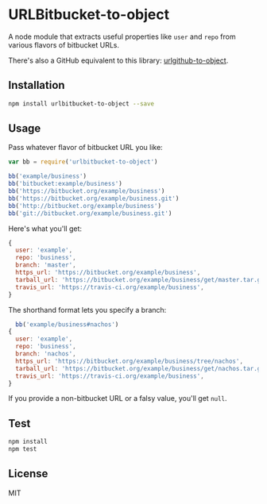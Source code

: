 # URLBitbucket-to-object

A node module that extracts useful properties like `user` and
`repo` from various flavors of bitbucket URLs.

There's also a GitHub equivalent to this library: [urlgithub-to-object](https://github.com/leiz95/URLgithub-to-object).

## Installation

```sh
npm install urlbitbucket-to-object --save
```

## Usage

Pass whatever flavor of bitbucket URL you like:

```js
var bb = require('urlbitbucket-to-object')

bb('example/business')
bb('bitbucket:example/business')
bb('https://bitbucket.org/example/business')
bb('https://bitbucket.org/example/business.git')
bb('http://bitbucket.org/example/business')
bb('git://bitbucket.org/example/business.git')
```

Here's what you'll get:

```js
{
  user: 'example',
  repo: 'business',
  branch: 'master',
  https_url: 'https://bitbucket.org/example/business',
  tarball_url: 'https://bitbucket.org/example/business/get/master.tar.gz'
  travis_url: 'https://travis-ci.org/example/business',
}
```

The shorthand format lets you specify a branch:

```js
  bb('example/business#nachos')
{
  user: 'example',
  repo: 'business',
  branch: 'nachos',
  https_url: 'https://bitbucket.org/example/business/tree/nachos',
  tarball_url: 'https://bitbucket.org/example/business/get/nachos.tar.gz'
  travis_url: 'https://travis-ci.org/example/business',
}
```

If you provide a non-bitbucket URL or a falsy value, you'll get `null`.

## Test

```sh
npm install
npm test
```

## License

MIT
